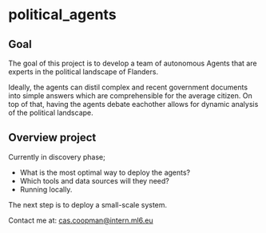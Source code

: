 # political_agents
## Goal
The goal of this project is to develop a team of autonomous Agents that are experts in the political landscape of Flanders. 

Ideally, the agents can distil complex and recent government documents into simple answers which are comprehensible for the average citizen. On top of that, having the agents debate eachother allows for dynamic analysis of the political landscape.

## Overview project
Currently in discovery phase;
- What is the most optimal way to deploy the agents? 
- Which tools and data sources will they need?
- Running locally. 

The next step is to deploy a small-scale system. 

Contact me at: cas.coopman@intern.ml6.eu